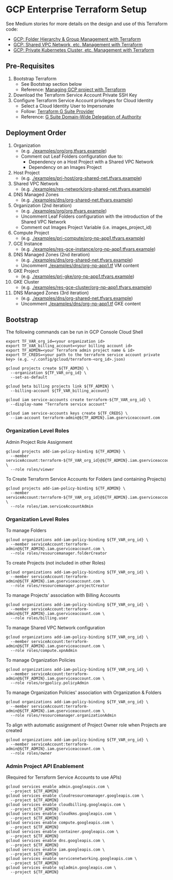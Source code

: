 # GCP Enterprise Terraform Setup

See Medium stories for more details on the design and use of this Terraform code:
- [GCP: Folder Hierarchy & Group Management with Terraform](https://medium.com/@wynsen/gcp-folder-hierarchy-group-management-with-terraform-3a870cd5357e)
- [GCP: Shared VPC Network, etc. Management with Terraform](https://medium.com/@wynsen/gcp-shared-vpc-network-etc-management-with-terraform-c011d71a1042)
- [GCP: Private Kubernetes Cluster, etc. Management with Terraform](https://medium.com/@wynsen/gcp-private-kubernetes-cluster-etc-management-with-terraform-36c9df9279d7)

## Pre-Requisites
1. Bootstrap Terraform
    - See Bootstrap section below
    - Reference: [Managing GCP project with Terraform](https://cloud.google.com/community/tutorials/managing-gcp-projects-with-terraform)
2. Download the Terraform Service Account Private SSH Key
3. Configure Terraform Service Account privileges for Cloud Identity
    - Select a Cloud Identity User to Impersonate
    - Follow: [Terraform G Suite Provider](https://github.com/DeviaVir/terraform-provider-gsuite/blob/master/README.md)
    - Reference: [G Suite Domain-Wide Delegation of Authority](https://developers.google.com/admin-sdk/directory/v1/guides/delegation)


## Deployment Order
1. Organization
    - (e.g. [./examples/org/org.tfvars.example](./examples/org/org.tfvars.example))
    - Comment out Leaf Folders configuration due to:
      - Dependency on a Host Project with a Shared VPC Network
      - Dependency on an Images Project
2. Host Project
    - (e.g. [./examples/prj-host/org-shared-net.tfvars.example](./examples/prj-host/org-shared-net.tfvars.example))
3. Shared VPC Network
    - (e.g. [./examples/res-network/org-shared-net.tfvars.example](./examples/res-network/org-shared-net.tfvars.example))
4. DNS Managed Zones
    - (e.g. [./examples/dns/org-shared-net.tfvars.example](./examples/dns/org-shared-net.tfvars.example))
5. Organization (2nd iteration)
    - (e.g. [./examples/org/org.tfvars.example](./examples/org/org.tfvars.example))
    - Uncomment Leaf Folders configuration with the introduction of the Shared VPC Network
    - Comment out Images Project Variable (i.e. images_project_id)
6. Compute Project
    - (e.g. [./examples/prj-compute/org-np-app1.tfvars.example](./examples/prj-compute/org-np-app1.tfvars.example))
7. GCE Instance
    - (e.g. [./examples/res-gce-instance/org-np-app1.tfvars.example](./examples/res-gce-instance/org-np-app1.tfvars.example))
8. DNS Managed Zones (2nd iteration)
    - (e.g. [./examples/dns/org-shared-net.tfvars.example](./examples/dns/org-shared-net.tfvars.example))
    - Uncomment [./examples/dns/org-np-app1.tf](./examples/dns/org-np-app1.tf) VM content
9. GKE Project
    - (e.g. [./examples/prj-gke/org-np-app1.tfvars.example](./examples/prj-gke/org-np-app1.tfvars.example))
10. GKE Cluster
    - (e.g. [./examples/res-gce-cluster/org-np-app1.tfvars.example](./examples/res-gke-cluster/org-np-app1.tfvars.example))
11. DNS Managed Zones (3rd iteration)
    - (e.g. [./examples/dns/org-shared-net.tfvars.example](./examples/dns/org-shared-net.tfvars.example))
    - Uncomment [./examples/dns/org-np-app1.tf](./examples/dns/org-np-app1.tf) GKE content


## Bootstrap
The following commands can be run in GCP Console Cloud Shell
```
export TF_VAR_org_id=<your organization id>
export TF_VAR_billing_account=<your billing account id>
export TF_ADMIN=<your Terraform admin project name & id>
export TF_CREDS=<your path to the terraform service account private key> (e.g. ~/.config/gcloud/terraform-<org_id>.json)

gcloud projects create ${TF_ADMIN} \
  --organization ${TF_VAR_org_id} \
  --set-as-default

gcloud beta billing projects link ${TF_ADMIN} \
  --billing-account ${TF_VAR_billing_account}

gcloud iam service-accounts create terraform-${TF_VAR_org_id} \
  --display-name "Terraform service account"

gcloud iam service-accounts keys create ${TF_CREDS} \
  --iam-account terraform-admin@${TF_ADMIN}.iam.gserviceaccount.com
```

### Organization Level Roles
Admin Project Role Assignment
```
gcloud projects add-iam-policy-binding ${TF_ADMIN} \
  --member serviceAccount:terraform-${TF_VAR_org_id}@${TF_ADMIN}.iam.gserviceaccount.com \
  --role roles/viewer
```

To Create Terraform Service Accounts for Folders (and containing Projects)
```
gcloud projects add-iam-policy-binding ${TF_ADMIN} \
  --member serviceAccount:terraform-${TF_VAR_org_id}@${TF_ADMIN}.iam.gserviceaccount.com \
  --role roles/iam.serviceAccountAdmin
```

### Organization Level Roles
To manage Folders
```
gcloud organizations add-iam-policy-binding ${TF_VAR_org_id} \
  --member serviceAccount:terraform-admin@${TF_ADMIN}.iam.gserviceaccount.com \
  --role roles/resourcemanager.folderCreator
```

To create Projects (not included in other Roles)
```
gcloud organizations add-iam-policy-binding ${TF_VAR_org_id} \
  --member serviceAccount:terraform-admin@${TF_ADMIN}.iam.gserviceaccount.com \
  --role roles/resourcemanager.projectCreator
```

To manage Projects' association with Billing Accounts
```
gcloud organizations add-iam-policy-binding ${TF_VAR_org_id} \
  --member serviceAccount:terraform-admin@${TF_ADMIN}.iam.gserviceaccount.com \
  --role roles/billing.user
```

To manage Shared VPC Network configuration
```
gcloud organizations add-iam-policy-binding ${TF_VAR_org_id} \
  --member serviceAccount:terraform-admin@${TF_ADMIN}.iam.gserviceaccount.com \
  --role roles/compute.xpnAdmin
```

To manage Organization Policies
```
gcloud organizations add-iam-policy-binding ${TF_VAR_org_id} \
  --member serviceAccount:terraform-admin@${TF_ADMIN}.iam.gserviceaccount.com \
  --role roles/orgpolicy.policyAdmin
```

To manage Organization Policies' association with Organization & Folders
```
gcloud organizations add-iam-policy-binding ${TF_VAR_org_id} \
  --member serviceAccount:terraform-admin@${TF_ADMIN}.iam.gserviceaccount.com \
  --role roles/resourcemanager.organizationAdmin
```

To align with automatic assignment of Project Owner role when Projects are created
```
gcloud organizations add-iam-policy-binding ${TF_VAR_org_id} \
  --member serviceAccount:terraform-admin@${TF_ADMIN}.iam.gserviceaccount.com \
  --role roles/owner
```

### Admin Project API Enablement
(Required for Terraform Service Accounts to use APIs)
```
gcloud services enable admin.googleapis.com \
  --project ${TF_ADMIN}
gcloud services enable cloudresourcemanager.googleapis.com \
  --project ${TF_ADMIN}
gcloud services enable cloudbilling.googleapis.com \
  --project ${TF_ADMIN}
gcloud services enable cloudkms.googleapis.com \
  --project ${TF_ADMIN}
gcloud services enable compute.googleapis.com \
  --project ${TF_ADMIN}
gcloud services enable container.googleapis.com \
  --project ${TF_ADMIN}
gcloud services enable dns.googleapis.com \
  --project ${TF_ADMIN}
gcloud services enable iam.googleapis.com \
  --project ${TF_ADMIN}
gcloud services enable servicenetworking.googleapis.com \
  --project ${TF_ADMIN}
gcloud services enable sqladmin.googleapis.com \
  --project ${TF_ADMIN}
```